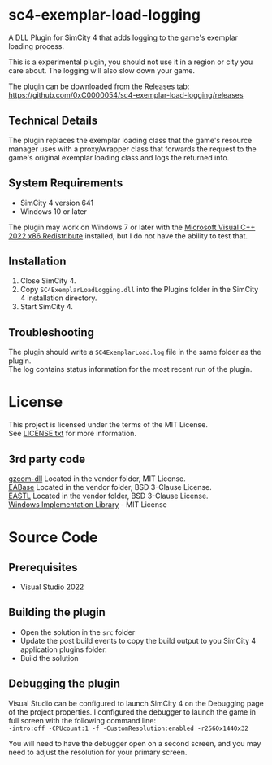 # sc4-exemplar-load-logging

A DLL Plugin for SimCity 4 that adds logging to the game's exemplar loading process.   

This is a experimental plugin, you should not use it in a region or city you care about.
The logging will also slow down your game.

The plugin can be downloaded from the Releases tab: https://github.com/0xC0000054/sc4-exemplar-load-logging/releases

## Technical Details

The plugin replaces the exemplar loading class that the game's resource manager uses with a proxy/wrapper class that
forwards the request to the game's original exemplar loading class and logs the returned info.

## System Requirements

* SimCity 4 version 641
* Windows 10 or later

The plugin may work on Windows 7 or later with the [Microsoft Visual C++ 2022 x86 Redistribute](https://aka.ms/vs/17/release/vc_redist.x86.exe) installed, but I do not have the ability to test that.

## Installation

1. Close SimCity 4.
2. Copy `SC4ExemplarLoadLogging.dll` into the Plugins folder in the SimCity 4 installation directory.
3. Start SimCity 4.

## Troubleshooting

The plugin should write a `SC4ExemplarLoad.log` file in the same folder as the plugin.    
The log contains status information for the most recent run of the plugin.

# License

This project is licensed under the terms of the MIT License.    
See [LICENSE.txt](LICENSE.txt) for more information.

## 3rd party code

[gzcom-dll](https://github.com/nsgomez/gzcom-dll/tree/master) Located in the vendor folder, MIT License.    
[EABase](https://github.com/electronicarts/EABase) Located in the vendor folder, BSD 3-Clause License.    
[EASTL](https://github.com/electronicarts/EASTL) Located in the vendor folder, BSD 3-Clause License.    
[Windows Implementation Library](https://github.com/microsoft/wil) - MIT License    

# Source Code

## Prerequisites

* Visual Studio 2022

## Building the plugin

* Open the solution in the `src` folder
* Update the post build events to copy the build output to you SimCity 4 application plugins folder.
* Build the solution

## Debugging the plugin

Visual Studio can be configured to launch SimCity 4 on the Debugging page of the project properties.
I configured the debugger to launch the game in full screen with the following command line:    
`-intro:off -CPUcount:1 -f -CustomResolution:enabled -r2560x1440x32`

You will need to have the debugger open on a second screen, and you may need to adjust the resolution for your primary screen.
